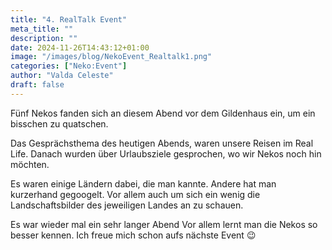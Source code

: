 ```yaml
---
title: "4. RealTalk Event"
meta_title: ""
description: ""
date: 2024-11-26T14:43:12+01:00
image: "/images/blog/NekoEvent_Realtalk1.png"
categories: ["Neko:Event"]
author: "Valda Celeste"
draft: false
---
```


Fünf Nekos fanden sich an diesem Abend vor dem Gildenhaus ein, um ein bisschen zu quatschen.

Das Gesprächsthema des heutigen Abends, waren unsere Reisen im Real Life. Danach wurden über Urlaubsziele gesprochen, wo wir Nekos noch hin möchten.

Es waren einige Ländern dabei, die man kannte. Andere hat man kurzerhand gegoogelt. Vor allem auch um sich ein wenig die Landschaftsbilder des jeweiligen Landes an zu schauen.

Es war wieder mal ein sehr langer Abend Vor allem lernt man die Nekos so besser kennen. Ich freue mich schon aufs nächste Event :wink: